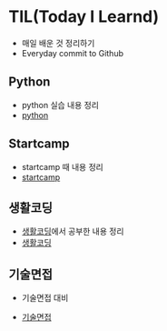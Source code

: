 # TIL(Today I Learnd)

* 매일 배운 것 정리하기
* Everyday commit to Github



## Python

* python 실습 내용 정리
* [python](./python)  



## Startcamp

* startcamp 때 내용 정리
* [startcamp](./startcamp)

## 생활코딩

* [생활코딩](https://opentutorials.org/course/1)에서 공부한 내용 정리
* [생활코딩](./생활코딩)



## 기술면접

* 기술면접 대비

* [기술면접](./기술면접)  
